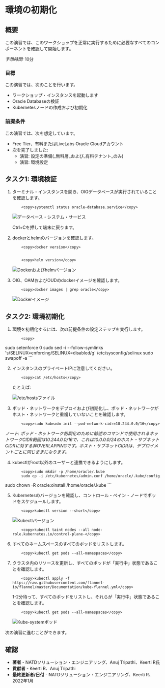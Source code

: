 # 環境の初期化

## 概要

この演習では、このワークショップを正常に実行するために必要なすべてのコンポーネントを確認して開始します。

_予想時間:_ 10分

### 目標

この演習では、次のことを行います。

*   ワークショップ・インスタンスを起動します
*   Oracle Databaseの検証
*   Kubernetesノードの作成および初期化

### 前提条件

この演習では、次を想定しています。

*   Free Tier、有料またはLiveLabs Oracle Cloudアカウント
*   次を完了しました:
    *   演習: 設定の準備(_無料層_および_有料テナント_のみ)
    *   演習: 環境設定

## タスク1: 環境検証

1.  ターミナル・インスタンスを開き、OIGデータベースが実行されていることを確認します。
    
        	<copy>systemctl status oracle-database.service</copy>
        
    
    ![データベース・システム・サービス](images/2-db.png)
    
    Ctrl+Cを押して端末に戻ります。
    
2.  dockerとhelmのバージョンを確認します。
    
        	<copy>docker version</copy>
        
    
        	<copy>helm version</copy>
        
    
    ![Dockerおよびhelmバージョン](images/1-versions.png)
    
3.  OIG、OAMおよびOUDのdockerイメージを確認します。
    
        	<copy>docker images | grep oracle</copy>
        
    
    ![Dockerイメージ](images/3-dockerimages.png)
    

## タスク2: 環境初期化

1.  環境を初期化するには、次の前提条件の設定ステップを実行します。
    
        	<copy>
        

sudo setenforce 0 sudo sed -i --follow-symlinks 's/SELINUX=enforcing/SELINUX=disabled/g' /etc/sysconfig/selinux sudo swapoff -a \`\`\`

2.  インスタンスのプライベートIPに注意してください。
    
        	<copy>cat /etc/hosts</copy>
        
    
    たとえば:
    
    ![/etc/hostsファイル](images/4-ip.png)
    
3.  ポッド・ネットワークをデプロイおよび初期化し、ポッド・ネットワークがホスト・ネットワークと重複していないことを確認します。
    
        	<copy>sudo kubeadm init --pod-network-cidr=10.244.0.0/16</copy>
        

_ノート: ポッド・ネットワーク初期化のために前述のコマンドで使用されるネットワークCIDR範囲は10.244.0.0/16で、これは10.0.0.0/24のホスト・サブネットCIDRに対する非OVERLAPPINGです。ホスト・サブネットCIDRは、デプロイメントごとに同じままになります。_

4.  kubectlがroot以外のユーザーと連携できるようにします。
    
        	<copy>sudo mkdir -p /home/oracle/.kube
        	sudo cp -i /etc/kubernetes/admin.conf /home/oracle/.kube/config
        

sudo chown -R oracle:oinstall /home/oracle/.kube \`\`\`

5.  Kubernetesのバージョンを確認し、コントロール・ペイン・ノードでポッドをスケジュールします。
    
        	<copy>kubectl version --short</copy>
        
    
    ![Kubectlバージョン](images/5-kube.png)
    
        	<copy>kubectl taint nodes --all node-role.kubernetes.io/control-plane-</copy>
        
6.  すべてのネームスペースのすべてのポッドをリストします。
    
        	<copy>kubectl get pods --all-namespaces</copy>
        
7.  クラスタ内のリソースを更新し、すべてのポッドが「実行中」状態であることを確認します。
    
        	<copy>kubectl apply -f https://raw.githubusercontent.com/flannel-io/flannel/master/Documentation/kube-flannel.yml</copy>
        
    
    1-2分待って、すべてのポッドをリストし、それらが「実行中」状態であることを確認します。
    
        	<copy>kubectl get pods --all-namespaces</copy>
        
    
    ![Kube-systemポッド](images/6-pod.png)
    

次の演習に進むことができます。

## 確認

*   **著者** - NATDソリューション・エンジニアリング、Anuj Tripathi、Keerti R氏
*   **貢献者** - Keerti R、Anuj Tripathi
*   **最終更新者/日付** - NATDソリューション・エンジニアリング、Keerti R、2022年1月
